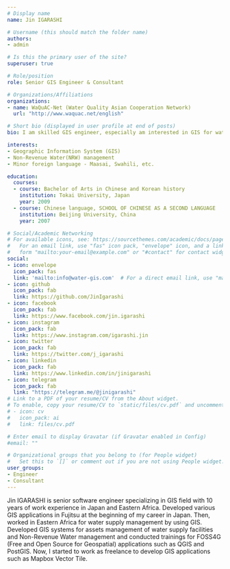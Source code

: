 ```yaml
---
# Display name
name: Jin IGARASHI

# Username (this should match the folder name)
authors:
- admin

# Is this the primary user of the site?
superuser: true

# Role/position
role: Senior GIS Engineer & Consultant

# Organizations/Affiliations
organizations:
- name: WaQuAC-Net (Water Quality Asian Cooperation Network)
  url: "http://www.waquac.net/english"

# Short bio (displayed in user profile at end of posts)
bio: I am skilled GIS engineer, especially am interested in GIS for water management.

interests:
- Geographic Information System (GIS)
- Non-Revenue Water(NRW) management
- Minor foreign language - Maasai, Swahili, etc.

education:
  courses:
  - course: Bachelor of Arts in Chinese and Korean history
    institution: Tokai University, Japan
    year: 2009
  - course: Chinese language, SCHOOL OF CHINESE AS A SECOND LANGUAGE
    institution: Beijing University, China
    year: 2007

# Social/Academic Networking
# For available icons, see: https://sourcethemes.com/academic/docs/page-builder/#icons
#   For an email link, use "fas" icon pack, "envelope" icon, and a link in the
#   form "mailto:your-email@example.com" or "#contact" for contact widget.
social:
- icon: envelope
  icon_pack: fas
  link: 'mailto:info@water-gis.com'  # For a direct email link, use "mailto:test@example.org".
- icon: github
  icon_pack: fab
  link: https://github.com/JinIgarashi
- icon: facebook
  icon_pack: fab
  link: https://www.facebook.com/jin.igarashi
- icon: instagram
  icon_pack: fab
  link: https://www.instagram.com/igarashi.jin
- icon: twitter
  icon_pack: fab
  link: https://twitter.com/j_igarashi
- icon: linkedin
  icon_pack: fab
  link: https://www.linkedin.com/in/jinigarashi
- icon: telegram
  icon_pack: fab
  link: "https://telegram.me/@jinigarashi"
# Link to a PDF of your resume/CV from the About widget.
# To enable, copy your resume/CV to `static/files/cv.pdf` and uncomment the lines below.
# - icon: cv
#   icon_pack: ai
#   link: files/cv.pdf

# Enter email to display Gravatar (if Gravatar enabled in Config)
#email: ""

# Organizational groups that you belong to (for People widget)
#   Set this to `[]` or comment out if you are not using People widget.
user_groups:
- Engineer
- Consultant
---
```


Jin IGARASHI is senior software engineer specializing in GIS field with 10 years of work experience in Japan and Eastern Africa. Developed various GIS applications in Fujitsu at the beginning of my career in Japan. Then, worked in Eastern Africa for water supply management by using GIS. Developed GIS systems for assets management of water supply facilities and Non-Revenue Water management and conducted  trainings for FOSS4G (Free and Open Source for Geospatial) applications such as QGIS and PostGIS. Now, I started to work as freelance to develop GIS applications such as Mapbox Vector Tile.
